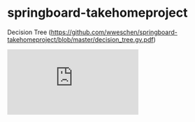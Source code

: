 # springboard-takehomeproject

Decision Tree (https://github.com/wweschen/springboard-takehomeproject/blob/master/decision_tree.gv.pdf)

![Decision Tree](https://github.com/wweschen/springboard-takehomeproject/blob/master/decision_tree.gv.pdf)
